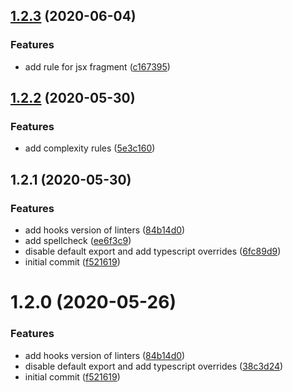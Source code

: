 ## [1.2.3](https://github.com/notum-cz/eslint-config-notum-react/compare/v1.2.2...v1.2.3) (2020-06-04)


### Features

* add rule for jsx fragment ([c167395](https://github.com/notum-cz/eslint-config-notum-react/commit/c167395faef7c7dbdbd2291e53b1c2e97e8c925c))



## [1.2.2](https://github.com/notum-cz/eslint-config-notum-react/compare/v1.2.1...v1.2.2) (2020-05-30)


### Features

* add complexity rules ([5e3c160](https://github.com/notum-cz/eslint-config-notum-react/commit/5e3c16005567b13b6b946d14a7ac7a37cefa76f9))



## 1.2.1 (2020-05-30)


### Features

* add hooks version of linters ([84b14d0](https://github.com/notum-cz/eslint-config-notum-react/commit/84b14d08ac4a30a7b292938b07df40cd22936311))
* add spellcheck ([ee6f3c9](https://github.com/notum-cz/eslint-config-notum-react/commit/ee6f3c99095e92c54d037d9255ee647b15fa402a))
* disable default export and add typescript overrides ([6fc89d9](https://github.com/notum-cz/eslint-config-notum-react/commit/6fc89d915ee03b00c90e6ed61b9b55a541477a17))
* initial commit ([f521619](https://github.com/notum-cz/eslint-config-notum-react/commit/f5216191d17b717bb9a3b2af5137670bcb8d6e3c))



# 1.2.0 (2020-05-26)


### Features

* add hooks version of linters ([84b14d0](https://github.com/notum-cz/eslint-config-notum-react/commit/84b14d08ac4a30a7b292938b07df40cd22936311))
* disable default export and add typescript overrides ([38c3d24](https://github.com/notum-cz/eslint-config-notum-react/commit/38c3d245d3ae830dbf988fd6d8187e72a060c132))
* initial commit ([f521619](https://github.com/notum-cz/eslint-config-notum-react/commit/f5216191d17b717bb9a3b2af5137670bcb8d6e3c))



